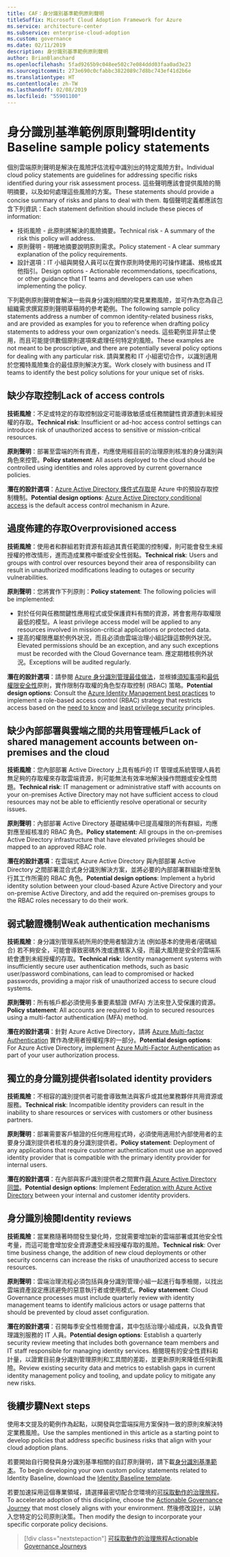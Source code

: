 ```yaml
---
title: CAF：身分識別基準範例原則聲明
titleSuffix: Microsoft Cloud Adoption Framework for Azure
ms.service: architecture-center
ms.subservice: enterprise-cloud-adoption
ms.custom: governance
ms.date: 02/11/2019
description: 身分識別基準範例原則聲明
author: BrianBlanchard
ms.openlocfilehash: 5fad9265b9c048ee502c7e084ddd03faa0ad3e23
ms.sourcegitcommit: 273e690c0cfabbc3822089c7d8bc743ef41d2b6e
ms.translationtype: HT
ms.contentlocale: zh-TW
ms.lasthandoff: 02/08/2019
ms.locfileid: "55901100"
---
```

# <a name="identity-baseline-sample-policy-statements"></a><span data-ttu-id="42ba1-103">身分識別基準範例原則聲明</span><span class="sxs-lookup"><span data-stu-id="42ba1-103">Identity Baseline sample policy statements</span></span>

<span data-ttu-id="42ba1-104">個別雲端原則聲明是解決在風險評估流程中識別出的特定風險方針。</span><span class="sxs-lookup"><span data-stu-id="42ba1-104">Individual cloud policy statements are guidelines for addressing specific risks identified during your risk assessment process.</span></span> <span data-ttu-id="42ba1-105">這些聲明應該會提供風險的簡明摘要，以及如何處理這些風險的方案。</span><span class="sxs-lookup"><span data-stu-id="42ba1-105">These statements should provide a concise summary of risks and plans to deal with them.</span></span> <span data-ttu-id="42ba1-106">每個聲明定義都應該包含下列資訊：</span><span class="sxs-lookup"><span data-stu-id="42ba1-106">Each statement definition should include these pieces of information:</span></span>

- <span data-ttu-id="42ba1-107">技術風險 - 此原則將解決的風險摘要。</span><span class="sxs-lookup"><span data-stu-id="42ba1-107">Technical risk - A summary of the risk this policy will address.</span></span>
- <span data-ttu-id="42ba1-108">原則聲明 - 明確地摘要說明原則需求。</span><span class="sxs-lookup"><span data-stu-id="42ba1-108">Policy statement - A clear summary explanation of the policy requirements.</span></span>
- <span data-ttu-id="42ba1-109">設計選項：IT 小組與開發人員可以在實作原則時使用的可操作建議、規格或其他指引。</span><span class="sxs-lookup"><span data-stu-id="42ba1-109">Design options - Actionable recommendations, specifications, or other guidance that IT teams and developers can use when implementing the policy.</span></span>

<span data-ttu-id="42ba1-110">下列範例原則聲明會解決一些與身分識別相關的常見業務風險，並可作為您為自己組織需求撰寫原則聲明草稿時的參考範例。</span><span class="sxs-lookup"><span data-stu-id="42ba1-110">The following sample policy statements address a number of common identity-related business risks, and are provided as examples for you to reference when drafting policy statements to address your own organization's needs.</span></span> <span data-ttu-id="42ba1-111">這些範例並非禁止使用，而且可能提供數個原則選項來處理任何特定的風險。</span><span class="sxs-lookup"><span data-stu-id="42ba1-111">These examples are not meant to be proscriptive, and there are potentially several policy options for dealing with any particular risk.</span></span> <span data-ttu-id="42ba1-112">請與業務和 IT 小組密切合作，以識別適用於您獨特風險集合的最佳原則解決方案。</span><span class="sxs-lookup"><span data-stu-id="42ba1-112">Work closely with business and IT teams to identify the best policy solutions for your unique set of risks.</span></span>

## <a name="lack-of-access-controls"></a><span data-ttu-id="42ba1-113">缺少存取控制</span><span class="sxs-lookup"><span data-stu-id="42ba1-113">Lack of access controls</span></span>

<span data-ttu-id="42ba1-114">**技術風險**：不足或特定的存取控制設定可能導致敏感或任務關鍵性資源遭到未經授權的存取。</span><span class="sxs-lookup"><span data-stu-id="42ba1-114">**Technical risk**: Insufficient or ad-hoc access control settings can introduce risk of unauthorized access to sensitive or mission-critical resources.</span></span>

<span data-ttu-id="42ba1-115">**原則聲明**：部署至雲端的所有資產，均應使用經目前的治理原則核准的身分識別與角色來控管。</span><span class="sxs-lookup"><span data-stu-id="42ba1-115">**Policy statement**: All assets deployed to the cloud should be controlled using identities and roles approved by current governance policies.</span></span>

<span data-ttu-id="42ba1-116">**潛在的設計選項**：[Azure Active Directory 條件式存取](/azure/active-directory/conditional-access/overview)是 Azure 中的預設存取控制機制。</span><span class="sxs-lookup"><span data-stu-id="42ba1-116">**Potential design options**: [Azure Active Directory conditional access](/azure/active-directory/conditional-access/overview) is the default access control mechanism in Azure.</span></span>

## <a name="overprovisioned-access"></a><span data-ttu-id="42ba1-117">過度佈建的存取</span><span class="sxs-lookup"><span data-stu-id="42ba1-117">Overprovisioned access</span></span>

<span data-ttu-id="42ba1-118">**技術風險**：使用者和群組若對資源有超過其責任範圍的控制權，則可能會發生未經授權的修改情形，進而造成業務中斷或安全性弱點。</span><span class="sxs-lookup"><span data-stu-id="42ba1-118">**Technical risk**: Users and groups with control over resources beyond their area of responsibility can result in unauthorized modifications leading to outages or security vulnerabilities.</span></span>

<span data-ttu-id="42ba1-119">**原則聲明**：您將實作下列原則：</span><span class="sxs-lookup"><span data-stu-id="42ba1-119">**Policy statement**: The following policies will be implemented:</span></span>

- <span data-ttu-id="42ba1-120">對於任何與任務關鍵性應用程式或受保護資料有關的資源，將會套用存取權限最低的模型。</span><span class="sxs-lookup"><span data-stu-id="42ba1-120">A least privilege access model will be applied to any resources involved in mission-critical applications or protected data.</span></span>
- <span data-ttu-id="42ba1-121">提高的權限應屬於例外狀況，而且必須由雲端治理小組記錄這類例外狀況。</span><span class="sxs-lookup"><span data-stu-id="42ba1-121">Elevated permissions should be an exception, and any such exceptions must be recorded with the Cloud Governance team.</span></span> <span data-ttu-id="42ba1-122">應定期稽核例外狀況。</span><span class="sxs-lookup"><span data-stu-id="42ba1-122">Exceptions will be audited regularly.</span></span>

<span data-ttu-id="42ba1-123">**潛在的設計選項**：請參閱 [Azure 身分識別管理最佳做法](/azure/security/azure-security-identity-management-best-practices)，並根據[須知事項](https://wikipedia.org/wiki/Need_to_know)和[最低權限安全性](https://wikipedia.org/wiki/Principle_of_least_privilege)原則，實作限制存取權的角色型存取控制 (RBAC) 策略。</span><span class="sxs-lookup"><span data-stu-id="42ba1-123">**Potential design options**: Consult the [Azure Identity Management best practices](/azure/security/azure-security-identity-management-best-practices) to implement a role-based access control (RBAC) strategy that restricts access based on the [need to know](https://wikipedia.org/wiki/Need_to_know) and [least privilege security](https://wikipedia.org/wiki/Principle_of_least_privilege) principles.</span></span>

## <a name="lack-of-shared-management-accounts-between-on-premises-and-the-cloud"></a><span data-ttu-id="42ba1-124">缺少內部部署與雲端之間的共用管理帳戶</span><span class="sxs-lookup"><span data-stu-id="42ba1-124">Lack of shared management accounts between on-premises and the cloud</span></span>

<span data-ttu-id="42ba1-125">**技術風險**：您內部部署 Active Directory 上具有帳戶的 IT 管理或系統管理人員若無足夠的存取權來存取雲端資源，則可能無法有效率地解決操作問題或安全性問題。</span><span class="sxs-lookup"><span data-stu-id="42ba1-125">**Technical risk**: IT management or administrative staff with accounts on your on-premises Active Directory may not have sufficient access to cloud resources may not be able to efficiently resolve operational or security issues.</span></span>

<span data-ttu-id="42ba1-126">**原則聲明**：內部部署 Active Directory 基礎結構中已提高權限的所有群組，均應對應至經核准的 RBAC 角色。</span><span class="sxs-lookup"><span data-stu-id="42ba1-126">**Policy statement**: All groups in the on-premises Active Directory infrastructure that have elevated privileges should be mapped to an approved RBAC role.</span></span>

<span data-ttu-id="42ba1-127">**潛在的設計選項**：在雲端式 Azure Active Directory 與內部部署 Active Directory 之間部署混合式身分識別解決方案，並將必要的內部部署群組新增至執行其工作所需的 RBAC 角色。</span><span class="sxs-lookup"><span data-stu-id="42ba1-127">**Potential design options**: Implement a hybrid identity solution between your cloud-based Azure Active Directory and your on-premise Active Directory, and add the required on-premises groups to the RBAC roles necessary to do their work.</span></span>

## <a name="weak-authentication-mechanisms"></a><span data-ttu-id="42ba1-128">弱式驗證機制</span><span class="sxs-lookup"><span data-stu-id="42ba1-128">Weak authentication mechanisms</span></span>

<span data-ttu-id="42ba1-129">**技術風險**：身分識別管理系統所用的使用者驗證方法 (例如基本的使用者/密碼組合) 若不夠安全，可能會導致密碼外洩或遭駭客入侵，而最大風險是安全的雲端系統會遭到未經授權的存取。</span><span class="sxs-lookup"><span data-stu-id="42ba1-129">**Technical risk**: Identity management systems with insufficiently secure user authentication methods, such as basic user/password combinations, can lead to compromised or hacked passwords, providing a major risk of unauthorized access to secure cloud systems.</span></span>

<span data-ttu-id="42ba1-130">**原則聲明**：所有帳戶都必須使用多重要素驗證 (MFA) 方法來登入受保護的資源。</span><span class="sxs-lookup"><span data-stu-id="42ba1-130">**Policy statement**: All accounts are required to login to secured resources using a multi-factor authentication (MFA) method.</span></span>

<span data-ttu-id="42ba1-131">**潛在的設計選項**：針對 Azure Active Directory，請將 [Azure Multi-factor Authentication](/azure/active-directory/authentication/concept-mfa-howitworks) 實作為使用者授權程序的一部分。</span><span class="sxs-lookup"><span data-stu-id="42ba1-131">**Potential design options**: For Azure Active Directory, implement [Azure Multi-Factor Authentication](/azure/active-directory/authentication/concept-mfa-howitworks) as part of your user authorization process.</span></span>

## <a name="isolated-identity-providers"></a><span data-ttu-id="42ba1-132">獨立的身分識別提供者</span><span class="sxs-lookup"><span data-stu-id="42ba1-132">Isolated identity providers</span></span>

<span data-ttu-id="42ba1-133">**技術風險**：不相容的識別提供者可能會導致無法與客戶或其他業務夥伴共用資源或服務。</span><span class="sxs-lookup"><span data-stu-id="42ba1-133">**Technical risk**: Incompatible identity providers can result in the inability to share resources or services with customers or other business partners.</span></span>

<span data-ttu-id="42ba1-134">**原則聲明**：部署需要客戶驗證的任何應用程式時，必須使用適用於內部使用者的主要身分識別提供者核准的身分識別提供者。</span><span class="sxs-lookup"><span data-stu-id="42ba1-134">**Policy statement**: Deployment of any applications that require customer authentication must use an approved identity provider that is compatible with the primary identity provider for internal users.</span></span>

<span data-ttu-id="42ba1-135">**潛在的設計選項**：在內部與客戶識別提供者之間實作[與 Azure Active Directory 同盟](/azure/active-directory/hybrid/whatis-fed)。</span><span class="sxs-lookup"><span data-stu-id="42ba1-135">**Potential design options**: Implement [Federation with Azure Active Directory](/azure/active-directory/hybrid/whatis-fed) between your internal and customer identity providers.</span></span>

## <a name="identity-reviews"></a><span data-ttu-id="42ba1-136">身分識別檢閱</span><span class="sxs-lookup"><span data-stu-id="42ba1-136">Identity reviews</span></span>

<span data-ttu-id="42ba1-137">**技術風險**：當業務隨著時間發生變化時，您就需要增加新的雲端部署或其他安全性考量，而這可能會增加安全資源遭受未經授權存取的風險。</span><span class="sxs-lookup"><span data-stu-id="42ba1-137">**Technical risk**: Over time business change, the addition of new cloud deployments or other security concerns can increase the risks of unauthorized access to secure resources.</span></span>

<span data-ttu-id="42ba1-138">**原則聲明**：雲端治理流程必須包括與身分識別管理小組一起進行每季檢閱，以找出雲端資產設定應該避免的惡意執行者或使用模式。</span><span class="sxs-lookup"><span data-stu-id="42ba1-138">**Policy statement**: Cloud Governance processes must include quarterly review with identity management teams to identify malicious actors or usage patterns that should be prevented by cloud asset configuration.</span></span>

<span data-ttu-id="42ba1-139">**潛在的設計選項**：召開每季安全性檢閱會議，其中包括治理小組成員，以及負責管理識別服務的 IT 人員。</span><span class="sxs-lookup"><span data-stu-id="42ba1-139">**Potential design options**: Establish a quarterly security review meeting that includes both governance team members and IT staff responsible for managing identity services.</span></span> <span data-ttu-id="42ba1-140">檢閱現有的安全性資料和計量，以證實目前身分識別管理原則和工具間的差距，並更新原則來降低任何新風險。</span><span class="sxs-lookup"><span data-stu-id="42ba1-140">Review existing security data and metrics to establish gaps in current identity management policy and tooling, and update policy to mitigate any new risks.</span></span>

## <a name="next-steps"></a><span data-ttu-id="42ba1-141">後續步驟</span><span class="sxs-lookup"><span data-stu-id="42ba1-141">Next steps</span></span>

<span data-ttu-id="42ba1-142">使用本文提及的範例作為起點，以開發與您雲端採用方案保持一致的原則來解決特定業務風險。</span><span class="sxs-lookup"><span data-stu-id="42ba1-142">Use the samples mentioned in this article as a starting point to develop policies that address specific business risks that align with your cloud adoption plans.</span></span>

<span data-ttu-id="42ba1-143">若要開始自行開發與身分識別基準相關的自訂原則聲明，請下載[身分識別基準範本](template.md)。</span><span class="sxs-lookup"><span data-stu-id="42ba1-143">To begin developing your own custom policy statements related to Identity Baseline, download the [Identity Baseline template](template.md).</span></span>

<span data-ttu-id="42ba1-144">若要加速採用這個專業領域，請選擇最密切配合您環境的[可採取動作的治理旅程](../journeys/overview.md)。</span><span class="sxs-lookup"><span data-stu-id="42ba1-144">To accelerate adoption of this discipline, choose the [Actionable Governance Journey](../journeys/overview.md) that most closely aligns with your environment.</span></span> <span data-ttu-id="42ba1-145">然後修改設計，以納入您特定的公司原則決策。</span><span class="sxs-lookup"><span data-stu-id="42ba1-145">Then modify the design to incorporate your specific corporate policy decisions.</span></span>

> [!div class="nextstepaction"]
> [<span data-ttu-id="42ba1-146">可採取動作的治理旅程</span><span class="sxs-lookup"><span data-stu-id="42ba1-146">Actionable Governance Journeys</span></span>](../journeys/overview.md)